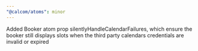 ```yaml
---
"@calcom/atoms": minor
---
```


Added Booker atom prop silentlyHandleCalendarFailures, which ensure the booker still displays slots when the third party calendars credentials are invalid or expired
